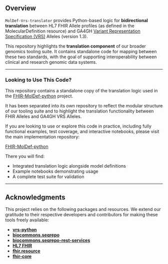 ## Overview

`MolDef-Vrs-translator` provides Python-based logic for **bidirectional translation** between HL7 FHIR Allele profiles (as defined in the MolecularDefinition resource) and GA4GH [Variant Representation Specification (VRS)](https://vrs.ga4gh.org) Alleles (version 1.3).

This repository highlights the **translation component** of our broader genomics tooling suite. It contains standalone code for mapping between these two standards, with the goal of supporting interoperability between clinical and research genomic data systems.

---

### Looking to Use This Code?

This repository contains a standalone copy of the translation logic used in the [FHIR-MolDef-python](https://github.com/InformaticsGenomicMedicine/FHIR-MolDef-python) project.

It has been separated into its own repository to reflect the modular structure of our tooling suite and to highlight the translation functionality between FHIR Alleles and GA4GH VRS Alleles.

If you are looking to use or explore this code in practice, including fully functional examples, test coverage, and interactive notebooks, please visit the main implementation repository:

[FHIR-MolDef-python](https://github.com/InformaticsGenomicMedicine/FHIR-MolDef-python)

There you will find:

- Integrated translation logic alongside model definitions  
- Example notebooks demonstrating usage  
- A complete test suite for validation

---

## Acknowledgments
This project relies on the following packages and resources. We extend our gratitude to their respective developers and contributors for making these tools freely available:

- **[vrs-python](https://github.com/ga4gh/vrs-python)**
- **[biocommons.seqrepo](https://github.com/biocommons/biocommons.seqrepo)**
- **[biocommons.seqrepo-rest-services](https://github.com/biocommons/seqrepo-rest-service)**
- **[HL7 FHIR](https://hl7.org/fhir/6.0.0-ballot2/moleculardefinition.html)**
- **[fhir.resource](https://github.com/nazrulworld/fhir.resources)**
- **[fhir-core](https://github.com/nazrulworld/fhir-core)**
